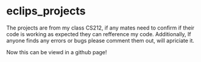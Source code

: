 # eclips_projects
The projects are from my class CS212, if any mates need to confirm if their code is working as expected they can refference my code.
Additionally, If anyone finds any errors or bugs please comment them out, will apriciate it. 


Now this can be viewd in a github page!
